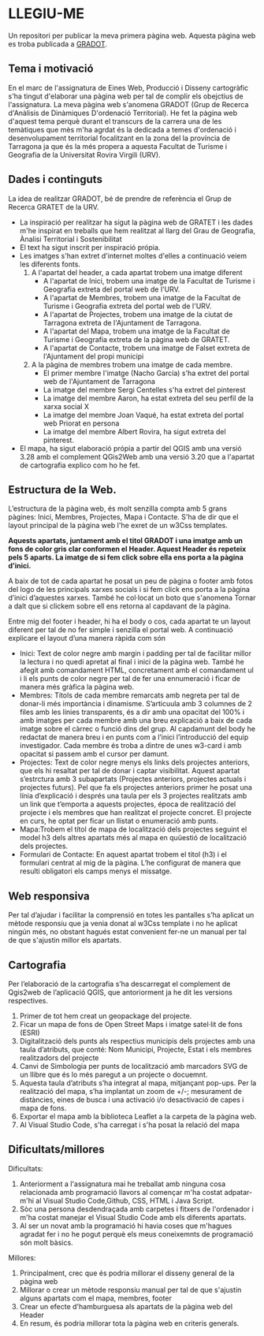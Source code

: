 # LLEGIU-ME
Un repositori per publicar la meva primera pàgina web. Aquesta pàgina web es troba publicada a [GRADOT](https://albertroviraduch.github.io/GRADOT/).

## Tema i motivació
En el marc de l'assignatura de Eines Web, Producció i Disseny cartogràfic s'ha tingut d'elaborar una pàgina web per tal de complir els obejctius de l'assignatura. La meva pàgina web s'anomena GRADOT (Grup de Recerca d'Anàlisis de Dinàmiques D'ordenació Territorial). He fet la pàgina web d'aquest tema perquè durant el transcurs de la carrera una de les temàtiques que mès m'ha agrdat és la dedicada a temes d'ordenació i desenvolupament territorial focalitzant en la zona del la província de Tarragona ja que és la més propera a aquesta Facultat de Turisme i Geografia de la Universitat Rovira Virgili (URV).  

## Dades i continguts
La idea de realitzar GRADOT, bé de prendre de referència el Grup de Recerca GRATET de la URV.

- La inspiració per realitzar ha sigut la pàgina web de GRATET i les dades m'he inspirat en treballs que hem realitzat al llarg del Grau de Geografia, Ànalisi Territorial i Sostenibilitat 
- El text ha sigut inscrit per inspiració própia. 
- Les imatges s'han extret d'internet moltes d'elles a continuació veiem les diferents fonts. 
  1. A l'apartat del header, a cada apartat trobem una imatge diferent
     - A l'apartat de Inici, trobem una imatge de la Facultat de Turisme i Geografia extreta del portal web de l'URV.
     - A l'apartat de Membres, trobem una imatge de la Facultat de Turisme i Geografia extreta del portal web de l'URV.
     - A l'apartat de Projectes, trobem una imatge de la ciutat de Tarragona extreta de l'Ajuntament de Tarragona.
     - A l'apartat del Mapa, trobem una imatge de la Facultat de Turisme i Geografia extreta de la pàgina web de GRATET.
     - A l'apartat de Contacte, trobem una imatge de Falset extreta de l'Ajuntament del propi municipi 
  2. A la pàgina de membres trobem una imatge de cada membre.
     - El primer membre l'imatge (Nacho García) s'ha extret del portal web de l'Ajuntament de Tarragona
     - La imatge del membre Sergi Centelles s'ha extret del pinterest
     - La imatge del membre Aaron, ha estat extreta del seu perfil de la xarxa social X
     - La imatge del membre Joan Vaqué, ha estat extreta del portal web Priorat en persona
     - La imatge del membre Albert Rovira, ha sigut extreta del pinterest. 
- El mapa, ha sigut elaboració própia a partir del QGIS amb una versió 3.28 amb el complement QGis2Web amb una versió 3.20 que a l'apartat de cartografia explico com ho he fet. 


## Estructura de la Web. 
L’estructura de la pàgina web, és molt senzilla compta amb 5 grans pàgines: Inici, Membres, Projectes, Mapa i Contacte. S'ha de dir que el layout principal de la pàgina web l'he exret de un w3Css templates. 

**Aquests apartats, juntament amb el titol GRADOT i una imatge amb un fons de color gris clar conformen el Header. Aquest Header és repeteix pels 5 aparts. La imatge de si fem click sobre ella ens porta a la pàgina d’inici.** 

A baix de tot de cada apartat he posat un peu de pàgina o footer amb fotos del logo de les principals xarxes socials i si fem click ens porta a la pàgina d’inici d’aquestes xarxes. També he col·locat un boto que s'anomena Tornar a dalt que si clickem sobre ell ens retorna al capdavant de la pàgina. 

Entre mig del footer i header, hi ha el body o cos, cada apartat te un layout diferent per tal de no fer simple i senzilla el portal web. A continuació explicare el layout d’una manera ràpida com són
  - Inici: Text de color negre amb margin i padding per tal de facilitar millor la lectura i no quedi apretat al final i inici de la pàgina web. També he afegit amb comandament HTML, concretament amb el               comandament ul i li  els punts de color negre per tal de fer una ennumeració i ficar de manera més gràfica la pàgina web.
  - Membres: Títols de cada membre remarcats amb negreta per tal de donar-li més importància i dinamisme. S’articuula amb 3 columnes de 2 files amb les línies  transparents, és a dir amb una opacitat del 100% i       amb imatges per cada membre amb una breu explicació a baix de cada imatge sobre el càrrec o funció dins del grup. Al capdamunt del body he redactat de manera breu i en punts com a l’inici                          l’introducció del equip investigador. Cada membre és troba a dintre de unes w3-card i amb opacitat si passem amb el cursor per damunt.  
  - Projectes: Text de color negre menys els links dels projectes anteriors, que els hi resaltat per tal de donar i captar visibilitat. Aquest apartat s’estrctura amb 3 subapartats (Projectes anteriors, projectes     actuals i projectes futurs). Pel que fa els projectes anteriors primer he posat una línia d’explicació i després una taula per els 3 projectes realitzats amb un link que t’emporta a aquests projectes, época       de realització del projecte i els membres que han realitzat el projecte concret. El  projecte en curs, he  optat per ficar un llistat o enumeració amb punts.
  - Mapa:Trobem el títol de mapa de localització dels projectes seguint el model h3 dels altres apartats més al mapa en quüestió de localització dels projectes. 
  - Formulari de Contacte: En aquest apartat trobem el titol (h3) i el formulari centrat al mig de la pàgina. L’he configurat de manera que resulti obligatori els camps menys el missatge. 


## Web responsiva
Per tal d’ajudar i facilitar la comprensió en totes les pantalles s’ha aplicat un mètode responsiu que ja venia donat al w3Css template i no he aplicat ningún més, no obstant hagués estat convenient fer-ne un manual per tal de que s'ajustin millor els apartats. 

## Cartografia
Per l’elaboració de la cartografia s’ha descarregat el complement de Qgis2web de l’aplicació QGIS, que antoriorment ja he dit les versions respectives. 
1. Primer de tot hem creat un geopackage del projecte.
2. Ficar un mapa de fons de Open Street Maps i imatge satel·lit de fons (ESRI)
3. Digitalització dels punts als respectius municipis dels projectes amb una taula d’atributs, que conté: Nom Municipi, Projecte, Estat i els membres realitzadors del projecte
4. Canvi de Simbologia per punts de localització amb marcadors SVG de un llibre que és lo més paregut a un projecte o docuemnt. 
5. Aquesta taula d’atributs s’ha integrat al mapa, mitjançant pop-ups. Per la realització del mapa, s’ha implantat un zoom de +/-; mesurament de distàncies, eines de busca i una activació i/o desactivació de         capes i mapa de fons. 
6. Exportar el mapa amb la biblioteca Leaflet a la carpeta de la pàgina web.
7. Al Visual Studio Code, s'ha carregat i s'ha posat la relació del mapa


## Dificultats/millores
Dificultats: 

1. Anteriorment a l'assignatura mai he treballat amb ninguna cosa relacionada amb programació llavors al començar m'ha costat adpatar-m'hi al Visual Studio Code,Github, CSS, HTML i Java Script.
2. Sòc una persona desdendraçada amb carpetes i fitxers de l'ordenador i m'ha costat manejar el Visual Studio Code amb els diferents apartats.
3. Al ser un novat amb la programació hi havia coses que m'hagues agradat fer i no he pogut perquè els meus coneixemnts de programació són molt bàsics.

Millores: 
1. Principalment, crec que és podria millorar el disseny general de la pàgina web
2. Millorar o crear un mètode responsiu manual per tal de que s'ajustin alguns apartats com el mapa, membres, footer
3. Crear un efecte d'hamburguesa als apartats de la pàgina web del Header
5. En resum, és podria millorar tota la pàgina web en criteris generals. 
